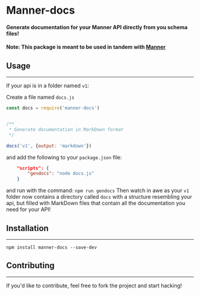# Manner-docs
#### Generate documentation for your Manner API directly from you schema files!

#### Note: This package is meant to be used in tandem with [Manner](https://github.com/tether/manner)

## Usage
----
If your api is in a folder named `v1`:

Create a file named `docs.js`

```js
const docs = require('manner-docs')


/**
 * Generate documentation in MarkDown format
 */

docs('v1', {output: 'markdown'})
```

and add the following to your `package.json` file:

```json
    "scripts": {
        "gendocs": "node docs.js"
    }
```

and run with the command:
`npm run gendocs`
Then watch in awe as your `v1` folder now contains a directory called `docs` with a structure resembling your api, but filled with MarkDown files that contain all the documentation you need for your API!

## Installation
____
```shell
npm install manner-docs --save-dev
```

## Contributing
____
If you'd like to contribute, feel free to fork the project and start hacking!